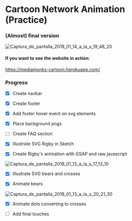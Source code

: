 # Cartoon Network Animation (Practice)

### (Almost) final version

<img src="https://image.ibb.co/d0iCz6/Captura_de_pantalla_2018_01_14_a_la_s_19_48_20.png" alt="Captura_de_pantalla_2018_01_14_a_la_s_19_48_20" border="0">
<h4>If you want to see the website in action:</h4> <a href="https://mediamonks-cartoon.herokuapp.com/" target="_blank">https://mediamonks-cartoon.herokuapp.com/</a>

### Progress

* [x] Create navbar

- [x] Create footer

* [x] Add footer hover event on svg elements

- [x] Place background pngs 

* [ ] Create FAQ section 

- [x] Illustrate SVG Rigby in Sketch

* [x] Create Rigby's animation with GSAP and raw javascript

<img src="https://image.ibb.co/kgHiMm/Captura_de_pantalla_2018_01_13_a_la_s_17_13_10.png" alt="Captura_de_pantalla_2018_01_13_a_la_s_17_13_10" border="0">


- [x] Illustrate SVG bears and crosses

* [x] Animate bears 

<img src="https://image.ibb.co/dky7xR/Captura_de_pantalla_2018_01_13_a_la_s_20_21_30.png" alt="Captura_de_pantalla_2018_01_13_a_la_s_20_21_30" border="0">

- [x] Animate dots converting to crosses

* [ ] Add final touches 
